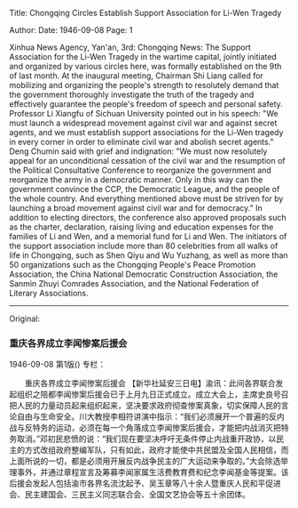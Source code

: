 Title: Chongqing Circles Establish Support Association for Li-Wen Tragedy

Author:
Date: 1946-09-08
Page: 1

Xinhua News Agency, Yan'an, 3rd: Chongqing News: The Support Association for the Li-Wen Tragedy in the wartime capital, jointly initiated and organized by various circles here, was formally established on the 9th of last month. At the inaugural meeting, Chairman Shi Liang called for mobilizing and organizing the people's strength to resolutely demand that the government thoroughly investigate the truth of the tragedy and effectively guarantee the people's freedom of speech and personal safety. Professor Li Xiangfu of Sichuan University pointed out in his speech: "We must launch a widespread movement against civil war and against secret agents, and we must establish support associations for the Li-Wen tragedy in every corner in order to eliminate civil war and abolish secret agents." Deng Chumin said with grief and indignation: "We must now resolutely appeal for an unconditional cessation of the civil war and the resumption of the Political Consultative Conference to reorganize the government and reorganize the army in a democratic manner. Only in this way can the government convince the CCP, the Democratic League, and the people of the whole country. And everything mentioned above must be striven for by launching a broad movement against civil war and for democracy." In addition to electing directors, the conference also approved proposals such as the charter, declaration, raising living and education expenses for the families of Li and Wen, and a memorial fund for Li and Wen. The initiators of the support association include more than 80 celebrities from all walks of life in Chongqing, such as Shen Qiyu and Wu Yuzhang, as well as more than 50 organizations such as the Chongqing People's Peace Promotion Association, the China National Democratic Construction Association, the Sanmin Zhuyi Comrades Association, and the National Federation of Literary Associations.



<hr /> 

Original: 


### 重庆各界成立李闻惨案后援会

1946-09-08
第1版()
专栏：

　　重庆各界成立李闻惨案后援会
    【新华社延安三日电】渝讯：此间各界联合发起组织之陪都李闻惨案后援会已于上月九日正式成立。成立大会上，主席史良号召把人民的力量动员起来组织起来，坚决要求政府彻查惨案真象，切实保障人民的言论自由与生命安全。川大教授李相符讲演中指示：“我们必须展开一个普遍的反内战与反特务的运动，必须在每一个角落成立李闻惨案后援会，才能把内战消灭把特务取消。”邓初民悲愤的说：“我们现在要坚决呼吁无条件停止内战重开政协，以民主的方式改组政府整编军队，只有如此，政府才能使中共民盟及全国人民相信，而上面所说的一切，都是必须用开展反内战争民主的广大运动来争取的。”大会除选举理事外，并通过章程宣言及筹募李闻家属生活费教育费和纪念李闻基金等提案。该后援会发起人包括渝市各界名流沈起予、吴玉章等八十余人暨重庆人民和平促进会、民主建国会、三民主义同志联合会、全国文艺协会等五十余团体。
